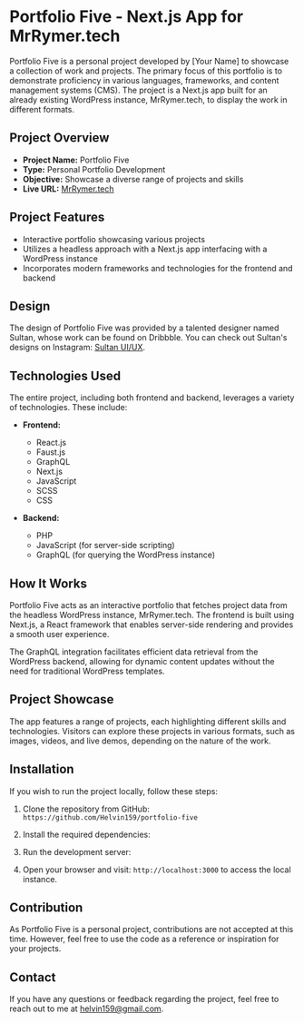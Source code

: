 # Portfolio Five - Next.js App for MrRymer.tech

Portfolio Five is a personal project developed by [Your Name] to showcase a collection of work and projects. The primary focus of this portfolio is to demonstrate proficiency in various languages, frameworks, and content management systems (CMS). The project is a Next.js app built for an already existing WordPress instance, MrRymer.tech, to display the work in different formats.

## Project Overview

- **Project Name:** Portfolio Five
- **Type:** Personal Portfolio Development
- **Objective:** Showcase a diverse range of projects and skills
- **Live URL:** [MrRymer.tech](https://www.mrrymer.tech)

## Project Features

- Interactive portfolio showcasing various projects
- Utilizes a headless approach with a Next.js app interfacing with a WordPress instance
- Incorporates modern frameworks and technologies for the frontend and backend

## Design

The design of Portfolio Five was provided by a talented designer named Sultan, whose work can be found on Dribbble. You can check out Sultan's designs on Instagram: [Sultan UI/UX](https://www.instagram.com/sultan.ui.ux/?hl=en).

## Technologies Used

The entire project, including both frontend and backend, leverages a variety of technologies. These include:

- **Frontend:**

  - React.js
  - Faust.js
  - GraphQL
  - Next.js
  - JavaScript
  - SCSS
  - CSS

- **Backend:**
  - PHP
  - JavaScript (for server-side scripting)
  - GraphQL (for querying the WordPress instance)

## How It Works

Portfolio Five acts as an interactive portfolio that fetches project data from the headless WordPress instance, MrRymer.tech. The frontend is built using Next.js, a React framework that enables server-side rendering and provides a smooth user experience.

The GraphQL integration facilitates efficient data retrieval from the WordPress backend, allowing for dynamic content updates without the need for traditional WordPress templates.

## Project Showcase

The app features a range of projects, each highlighting different skills and technologies. Visitors can explore these projects in various formats, such as images, videos, and live demos, depending on the nature of the work.

## Installation

If you wish to run the project locally, follow these steps:

1. Clone the repository from GitHub: `https://github.com/Helvin159/portfolio-five`

2. Install the required dependencies:

3. Run the development server:

4. Open your browser and visit: `http://localhost:3000` to access the local instance.

## Contribution

As Portfolio Five is a personal project, contributions are not accepted at this time. However, feel free to use the code as a reference or inspiration for your projects.

## Contact

If you have any questions or feedback regarding the project, feel free to reach out to me at helvin159@gmail.com.
